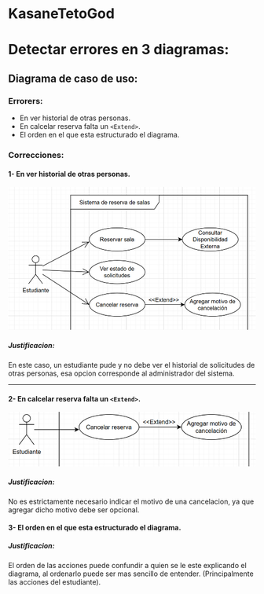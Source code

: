 # KasaneTetoGod
# Detectar errores en 3 diagramas:

## Diagrama de caso de uso:

### Errorers:
- En ver historial de otras personas.
- En calcelar reserva falta un `<Extend>`.
- El orden en el que esta estructurado el diagrama.

### Correcciones:

#### 1- En ver historial de otras personas.
![img](SinVerHistorial.png)
##### Justificacion:
En este caso, un estudiante pude y no debe ver el historial de solicitudes de otras personas, esa opcion corresponde al administrador del sistema.

---

#### 2- En calcelar reserva falta un `<Extend>`.
![img](CancelarReserva.png)
##### Justificacion:
No es estrictamente necesario indicar el motivo de una cancelacion, ya que agregar dicho motivo debe ser opcional.

#### 3- El orden en el que esta estructurado el diagrama.

##### Justificacion:
El orden de las acciones puede confundir a quien se le este explicando el diagrama, al ordenarlo puede ser mas sencillo de entender. (Principalmente las acciones del estudiante).
